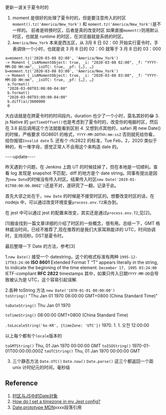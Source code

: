 更新一波关于夏令时的

1. moment 是很好的处理了夏令时的，但是要注意传入的时区
`moment().tz('America/New_York')`
和
`moment.tz('America/New_York')`是不一样的。
前者是转换时区，后者是真的改变时区
如果直接`moment()`则用默认时区，也就是 runtime 的时区，在浏览器就是系统的时区。
2. `America/New_York` 本来是西五区，从 3月 8 日 02：00 开始实行夏令时，手表调快一个小时，也就是说 3 月 8 日的 02：00 就等于 3 月 8 日的 03：000

```
a=moment.tz('2020-03-08 02:00', 'America/New_York')
-> Moment {_isAMomentObject: true, _i: "2020-03-08 02:00", _f: "YYYY-MM-DD HH:mm", _isUTC: true, _pf: {…}, …}
b=moment.tz('2020-03-08 03:00', 'America/New_York')
-> Moment {_isAMomentObject: true, _i: "2020-03-08 03:00", _f: "YYYY-MM-DD HH:mm", _isUTC: true, _pf: {…}, …}
 a.format()
 "2020-03-08T03:00:00-04:00"
 b.format()
 "2020-03-08T03:00:00-04:00"
 b.diff(a)/3600000
 0
```
大白话就是在跨夏令时的时间段内，duration 也少了一个小时，莫名其妙的😂
3. js Native 的 `getTimeOffset()`也是考虑到了夏令时的，改变你的电脑时区，然后在 3.8 前后调用这个方法就能看到区别
4. 又想到点其他的，safari 用 new Date()的时候，严格要求 ISO8601 的格式，`YYYY-MM-DDThh:mm:ssZ` 否则就死给你看，给你报错`Invalid date` 
5. 还有个 rfc2822 的标准，Tue Feb，2，2020 类似于种的，有一堆字母，感觉正常人不会用这个来构造 date 的。

----update----

昨天遇到个问题，在 Jenkins 上跑 UT 的时候挂掉了，但在本地是一切顺利。查看 log 发现是 snapshot 不匹配，diff 的地方是个 date string。同事有提出是因为`new Date`的时候没有传入时区。结果传入时区`new Date('2019-01-01T00:00:00.000Z')`还是不对，遂研究了一翻，记录于此。

首先大谬之处在于，`new Date` 的时候是不接受时区的。想要改变时区的话，在 nodejs 中，可以通过改变环境变量`process.env.TZ`来办到。

在 jest 中可以通过 jest 的配置来改变，其实还是通过`process.env.TZ`,见[2]。

[1]掘金找到一篇文章详细的介绍了时区的一些概念，很有用。总结一下，GMT 格林威治时间，已经不推荐了,现在推荐的是我们大家耳熟能详的 UTC，时间协调时，支持闰秒。DST是夏令时。

最后整理一下 Date 的方法，参考[3]    

1.`new Date()` 接受一个 datestring，这个的格式标准有两种
`1995-12-17T03:24:00` **ISO 8601** Extended Format
T “T” appears literally in the string, to indicate the beginning of the time element.
`December 17, 1995 03:24:00` IETF-compliant **RFC 2822** timestamps 
其中，如果只传入日期`YYYY-MM-DD`会导致被认为是 UTC，这个容易引起误解.   

2.各种 toString 方法
`new Date('1970-01-01 00:00:00')`    
`toString()` "Thu Jan 01 1970 08:00:00 GMT+0800 (China Standard Time)"  
  
`toDateString()` Thu Jan 01 1970    

`toTimeString()` 08:00:00 GMT+0800 (China Standard Time)    

`.toLocaleString('ko-KR', {timeZone: 'UTC'})`  1970. 1. 1. 오전 12:00:00    

以上每个都有个`locale`版本的  
 
`toGMTString()` Thu, 01 Jan 1970 00:00:00 GMT
`toISOString()` 1970-01-01T00:00:00.000Z
`toUTCString()` Thu, 01 Jan 1970 00:00:00 GMT

3. 三个静态方法
`Date.UTC()`
`Date.now()`
`Date.parse()`
这三个都返回一个距 unix 计时纪元的时间，毫秒级

## Reference
1. [时区与JS中的Date对象
](https://juejin.im/post/5d23ef766fb9a07ea5681378)
2. [How do I set a timezone in my Jest config?](https://stackoverflow.com/questions/56261381/how-do-i-set-a-timezone-in-my-jest-config)
3. [Date.prototype MDN](https://developer.mozilla.org/en-US/docs/Web/JavaScript/Reference/Global_Objects/Date/toLocaleString)xxxx段落引用